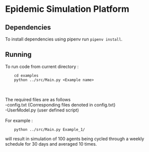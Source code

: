 # Epidemic Simulation Platform


## Dependencies

To install dependencies using pipenv run ```pipenv install```.

## Running
To run code from current directory : 
		
		cd examples
		python ../src/Main.py <Example name>
<br>
<br>
The required files are as follows <br>
  -config.txt   {Corresponding files denoted in config.txt} <br>
  -UserModel.py (user defined script) <br>
<br>
For example :  

		python ../src/Main.py Example_1/ 
will result in simulation of 100 agents being cycled through a weekly schedule for 30 days and averaged 10 times.
<br>


    
